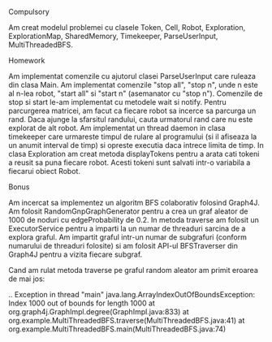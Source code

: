 Compulsory


Am creat modelul problemei cu clasele Token, Cell, Robot, Exploration, ExplorationMap, SharedMemory, Timekeeper, ParseUserInput, MultiThreadedBFS.

Homework 


Am implementat comenzile cu ajutorul clasei ParseUserInput care ruleaza din clasa Main. Am implementat comenzile "stop all", "stop n", unde n este al n-lea robot, "start all" si "start n" (asemanator cu "stop n"). Comenzile de stop si start le-am implementat cu metodele wait si notify. Pentru parcurgerea matricei, am facut ca fiecare robot sa incerce sa parcurga un rand. Daca ajunge la sfarsitul randului, cauta urmatorul rand care nu este explorat de alt robot. 
Am implementat un thread daemon in clasa timekeeper care urmareste timpul de rulare al programului (si il afiseaza la un anumit interval de timp) si opreste executia daca intrece limita de timp. 
In clasa Exploration am creat metoda displayTokens pentru a arata cati tokeni a reusit sa puna fiecare robot. Acesti tokeni sunt salvati intr-o variabila a fiecarui obiect Robot.

Bonus

Am incercat sa implementez un algoritm BFS colaborativ folosind Graph4J. Am folosit RandomGnpGraphGenerator pentru a crea un graf aleator de 1000 de noduri cu edgeProbability de 0.2. In metoda traverse am folosit un ExecutorService pentru a imparti la un numar de threaduri sarcina de a explora graful. Am impartit graful intr-un numar de subgrafuri (conform numarului de threaduri folosite) si am folosit API-ul BFSTraverser din Graph4J pentru a vizita fiecare subgraf. 

Cand am rulat metoda traverse pe graful random aleator am primit eroarea de mai jos:

..
Exception in thread "main" java.lang.ArrayIndexOutOfBoundsException: Index 1000 out of bounds for length 1000
	at org.graph4j.GraphImpl.degree(GraphImpl.java:833)
	at org.example.MultiThreadedBFS.traverse(MultiThreadedBFS.java:41)
	at org.example.MultiThreadedBFS.main(MultiThreadedBFS.java:74)


